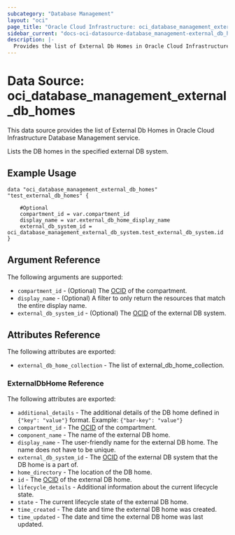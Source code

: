 ```yaml
---
subcategory: "Database Management"
layout: "oci"
page_title: "Oracle Cloud Infrastructure: oci_database_management_external_db_homes"
sidebar_current: "docs-oci-datasource-database_management-external_db_homes"
description: |-
  Provides the list of External Db Homes in Oracle Cloud Infrastructure Database Management service
---
```


# Data Source: oci_database_management_external_db_homes
This data source provides the list of External Db Homes in Oracle Cloud Infrastructure Database Management service.

Lists the DB homes in the specified external DB system.

## Example Usage

```hcl
data "oci_database_management_external_db_homes" "test_external_db_homes" {

	#Optional
	compartment_id = var.compartment_id
	display_name = var.external_db_home_display_name
	external_db_system_id = oci_database_management_external_db_system.test_external_db_system.id
}
```

## Argument Reference

The following arguments are supported:

* `compartment_id` - (Optional) The [OCID](https://docs.cloud.oracle.com/iaas/Content/General/Concepts/identifiers.htm) of the compartment.
* `display_name` - (Optional) A filter to only return the resources that match the entire display name.
* `external_db_system_id` - (Optional) The [OCID](https://docs.cloud.oracle.com/iaas/Content/General/Concepts/identifiers.htm) of the external DB system.


## Attributes Reference

The following attributes are exported:

* `external_db_home_collection` - The list of external_db_home_collection.

### ExternalDbHome Reference

The following attributes are exported:

* `additional_details` - The additional details of the DB home defined in `{"key": "value"}` format. Example: `{"bar-key": "value"}` 
* `compartment_id` - The [OCID](https://docs.cloud.oracle.com/iaas/Content/General/Concepts/identifiers.htm) of the compartment.
* `component_name` - The name of the external DB home.
* `display_name` - The user-friendly name for the external DB home. The name does not have to be unique.
* `external_db_system_id` - The [OCID](https://docs.cloud.oracle.com/iaas/Content/General/Concepts/identifiers.htm) of the external DB system that the DB home is a part of.
* `home_directory` - The location of the DB home.
* `id` - The [OCID](https://docs.cloud.oracle.com/iaas/Content/General/Concepts/identifiers.htm) of the external DB home.
* `lifecycle_details` - Additional information about the current lifecycle state.
* `state` - The current lifecycle state of the external DB home.
* `time_created` - The date and time the external DB home was created.
* `time_updated` - The date and time the external DB home was last updated.

